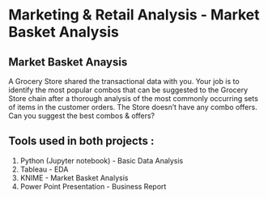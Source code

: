 # Marketing & Retail Analysis - Market Basket Analysis

## Market Basket Anaysis
A Grocery Store shared the transactional data with you. Your job is to identify the most popular combos that can be suggested to the Grocery Store chain after a thorough analysis of the most commonly occurring sets of items in the customer orders. The Store doesn’t have any combo offers. Can you suggest the best combos & offers?

## Tools used in both projects :
1) Python (Jupyter notebook) - Basic Data Analysis
2) Tableau - EDA
3) KNIME - Market Basket Analysis
4) Power Point Presentation - Business Report
